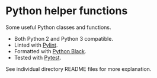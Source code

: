 # Python helper functions

Some useful Python classes and functions.
* Both Python 2 and Python 3 compatible.
* Linted with [Pylint](https://www.pylint.org/).
* Formatted with [Python Black](https://github.com/psf/black).
* Tested with [Pytest](https://pypi.org/project/pytest/).

See individual directory README files for more explanation.
